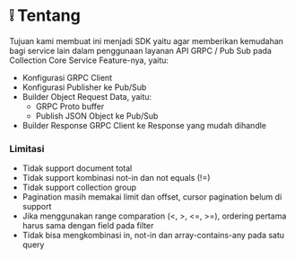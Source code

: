 # ❕ Tentang

Tujuan kami membuat ini menjadi SDK yaitu agar memberikan kemudahan bagi service lain dalam penggunaan layanan API GRPC / Pub Sub pada Collection Core Service Feature-nya, yaitu:

* Konfigurasi GRPC Client
* Konfigurasi Publisher ke Pub/Sub
* Builder Object Request Data, yaitu:
  * GRPC Proto buffer
  * Publish JSON Object ke Pub/Sub
* Builder Response GRPC Client ke Response yang mudah dihandle

### Limitasi

* Tidak support document total
* Tidak support kombinasi not-in dan not equals (!=)
* Tidak support collection group
* Pagination masih memakai limit dan offset, cursor pagination belum di support
* Jika menggunakan range comparation (<, >, <=, >=), ordering pertama harus sama dengan field pada filter
* Tidak bisa mengkombinasi in, not-in dan array-contains-any pada satu query

